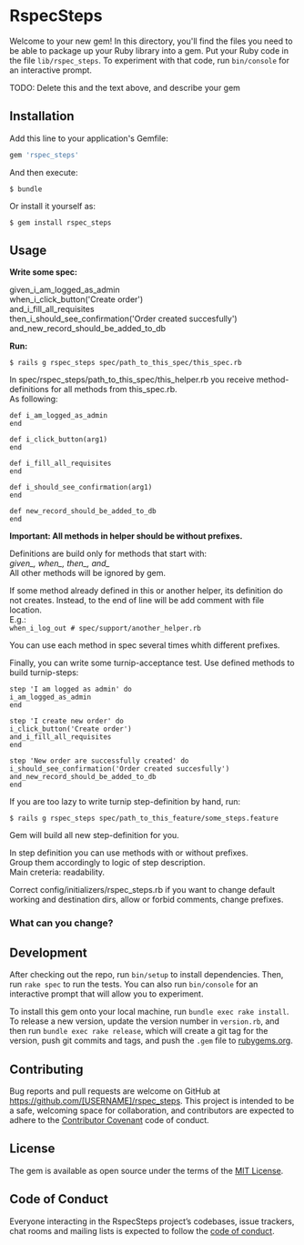 # RspecSteps

Welcome to your new gem! In this directory, you'll find the files you need to be able to package up your Ruby library into a gem. Put your Ruby code in the file `lib/rspec_steps`. To experiment with that code, run `bin/console` for an interactive prompt.

TODO: Delete this and the text above, and describe your gem

## Installation

Add this line to your application's Gemfile:

```ruby
gem 'rspec_steps'
```

And then execute:

    $ bundle

Or install it yourself as:

    $ gem install rspec_steps

## Usage

**Write some spec:**

given_i_am_logged_as_admin  
when_i_click_button('Create order')  
and_i_fill_all_requisites  
then_i_should_see_confirmation('Order created succesfully')  
and_new_record_should_be_added_to_db

**Run:**

    $ rails g rspec_steps spec/path_to_this_spec/this_spec.rb
   
In spec/rspec_steps/path_to_this_spec/this_helper.rb you receive method-definitions for all methods from this_spec.rb.  
As following:

`def i_am_logged_as_admin`  
`end`

`def i_click_button(arg1)`  
`end`

`def i_fill_all_requisites`  
`end`

`def i_should_see_confirmation(arg1)`  
`end`

`def new_record_should_be_added_to_db`  
`end`

**Important: All methods in helper should be without prefixes.**

Definitions are build only for methods that start with:  
 *given_, when_, then_, and_*  
 All other methods will be ignored by gem.
 
 If some method already defined in this or another helper, 
 its definition do not creates. 
 Instead, to the end of line will be add comment with file location.  
  E.g.:  
  `when_i_log_out # spec/support/another_helper.rb`

You can use each method in spec several times whith different prefixes. 

Finally, you can write some turnip-acceptance test.
 Use defined methods to build turnip-steps:

`step 'I am logged as admin' do`  
`i_am_logged_as_admin`  
`end`

`step 'I create new order' do`  
`i_click_button('Create order')`  
`and_i_fill_all_requisites`  
`end`

`step 'New order are successfully created' do`  
`i_should_see_confirmation('Order created succesfully')`  
`and_new_record_should_be_added_to_db`  
`end`

If you are too lazy to write turnip step-definition by hand,
run:

    $ rails g rspec_steps spec/path_to_this_feature/some_steps.feature

Gem will build all new step-definition for you.

In step definition you can use methods with or without prefixes.  
Group them accordingly to logic of step description.  
Main creteria: readability.

Correct config/initializers/rspec_steps.rb if you want to change default working and destination dirs, allow or forbid comments, change prefixes.

### What can you change?
 

## Development

After checking out the repo, run `bin/setup` to install dependencies. Then, run `rake spec` to run the tests. You can also run `bin/console` for an interactive prompt that will allow you to experiment.

To install this gem onto your local machine, run `bundle exec rake install`. To release a new version, update the version number in `version.rb`, and then run `bundle exec rake release`, which will create a git tag for the version, push git commits and tags, and push the `.gem` file to [rubygems.org](https://rubygems.org).

## Contributing

Bug reports and pull requests are welcome on GitHub at https://github.com/[USERNAME]/rspec_steps. This project is intended to be a safe, welcoming space for collaboration, and contributors are expected to adhere to the [Contributor Covenant](http://contributor-covenant.org) code of conduct.

## License

The gem is available as open source under the terms of the [MIT License](https://opensource.org/licenses/MIT).

## Code of Conduct

Everyone interacting in the RspecSteps project’s codebases, issue trackers, chat rooms and mailing lists is expected to follow the [code of conduct](https://github.com/[USERNAME]/rspec_steps/blob/master/CODE_OF_CONDUCT.md).
